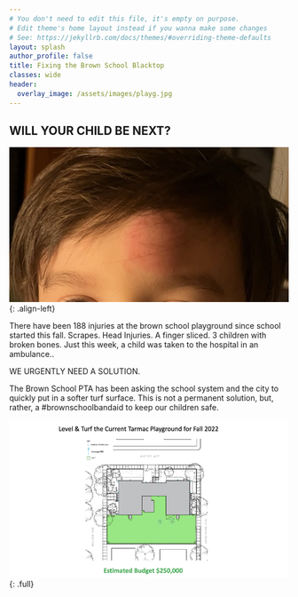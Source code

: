 ```yaml
---
# You don't need to edit this file, it's empty on purpose.
# Edit theme's home layout instead if you wanna make some changes
# See: https://jekyllrb.com/docs/themes/#overriding-theme-defaults
layout: splash
author_profile: false
title: Fixing the Brown School Blacktop
classes: wide
header:
  overlay_image: /assets/images/playg.jpg
---
```


## WILL YOUR CHILD BE NEXT?

![image-left](/assets/images/injury1.jpeg){: .align-left}

There have been 188 injuries at the brown school playground since school started this fall. Scrapes. Head Injuries. A finger sliced. 3 children with broken bones. Just this week, a child was taken to the hospital in an ambulance..

WE URGENTLY NEED A SOLUTION.

The Brown School PTA has been asking the school system and the city to quickly put in a softer turf surface. This is not a permanent solution, but, rather, a #brownschoolbandaid to keep our children safe.

![image-full](/assets/images/revisedturfslide.jpeg){: .full}
